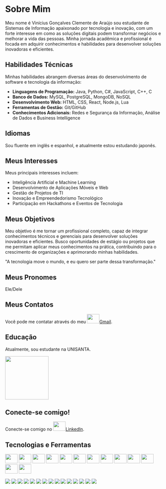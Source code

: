 # Sobre Mim

Meu nome é Vinícius Gonçalves Clemente de Araújo sou estudante de Sistemas de Informação apaixonado por tecnologia e inovação, com um forte interesse em como as soluções digitais podem transformar negócios e melhorar a vida das pessoas. Minha jornada acadêmica e profissional é focada em adquirir conhecimentos e habilidades para desenvolver soluções inovadoras e eficientes.

## Habilidades Técnicas

Minhas habilidades abrangem diversas áreas do desenvolvimento de software e tecnologia da informação:

- **Linguagens de Programação:** Java, Python, C#, JavaScript, C++, C
- **Banco de Dados:** MySQL, PostgreSQL, MongoDB, NoSQL
- **Desenvolvimento Web:** HTML, CSS, React, Node.js, Lua
- **Ferramentas de Gestão:** Git/GitHub
- **Conhecimentos Adicionais:** Redes e Segurança da Informação, Análise de Dados e Business Intelligence

## Idiomas

Sou fluente em inglês e espanhol, e atualmente estou estudando japonês.

## Meus Interesses

Meus principais interesses incluem:

- Inteligência Artificial e Machine Learning
- Desenvolvimento de Aplicações Móveis e Web
- Gestão de Projetos de TI
- Inovação e Empreendedorismo Tecnológico
- Participação em Hackathons e Eventos de Tecnologia

## Meus Objetivos

Meu objetivo é me tornar um profissional completo, capaz de integrar conhecimentos técnicos e gerenciais para desenvolver soluções inovadoras e eficientes. Busco oportunidades de estágio ou projetos que me permitam aplicar meus conhecimentos na prática, contribuindo para o crescimento de organizações e aprimorando minhas habilidades.

"A tecnologia move o mundo, e eu quero ser parte dessa transformação."

## Meus Pronomes

Ele/Dele

## Meus Contatos

Você pode me contatar através do meu <img width="40" height="30" src="https://img.shields.io/badge/Gmail-D14836?style=for-the-badge&logo=gmail&logoColor=white">[Gmail](mailto:viniciusgoncalves.3123@gmail.com).

## Educação

Atualmente, sou estudante na UNISANTA.

<img width="140" height="140" src="https://www.serventuarios.org.br/wp-content/uploads/2022/03/unisanta.jpg">

## Conecte-se comigo!

Conecte-se comigo no <img width="40" height="30" src="https://img.shields.io/badge/LinkedIn-0077B5?style=for-the-badge&logo=linkedin&logoColor=white">[LinkedIn](https://www.linkedin.com/in/vin%C3%ADcius-gon%C3%A7alves-clemente-de-ara%C3%BAjo-965363349/).

## Tecnologias e Ferramentas

<img width = 40 height = 30 src="https://www.favpng.com/png_preview/23/10/7/c-programming-language-logo-microsoft-visual-studio-net-framework-png-favpng-WLLTMqZhSPAk9q3DTh993fZnh.jpg"> <img width = 40 height = 30 src="https://i.pinimg.com/474x/cc/2a/d1/cc2ad105c2818e224bfb3bafb480e659.jpg"> <img width = 40 height = 30 src="https://images.icon-icons.com/2415/PNG/512/git_plain_wordmark_logo_icon_146508.png"> <img width = 40 height = 30 src="https://img.icons8.com/color/512/html-5.png"> <img width = 40 height = 30 src="https://cdn-icons-png.flaticon.com/512/919/919826.png"> <img width = 40 height = 30 src="https://encrypted-tbn0.gstatic.com/images?q=tbn:ANd9GcRuHnJDLOcdm_0b6N6kNj-1OvO9KhKYgqIy0w&s"> <img width = 40 height = 30 src="https://cdn4.iconfinder.com/data/icons/logos-3/600/React.js_logo-512.png"> <img width = 40 height = 30 src="https://i.pinimg.com/736x/4d/fc/38/4dfc38802784bcf687f616e7e5a4370c.jpg"> <img width = 40 height = 30 src="https://encrypted-tbn0.gstatic.com/images?q=tbn:ANd9GcSzPDTaNZlXTC9nrUkXYIqMvS_LfCwTFkWb6g&s"> <img width = 40 height = 30 src="https://www.desuvit.com/wp-content/uploads/2021/03/mongodb-icon.png"> <img width = 40 height = 30 src="https://e7.pngegg.com/pngimages/46/626/png-clipart-c-logo-the-c-programming-language-computer-icons-computer-programming-source-code-programming-miscellaneous-template.png"> <img width = 40 height = 30 src="https://w7.pngwing.com/pngs/441/460/png-clipart-postgresql-plain-wordmark-logo-icon-thumbnail.png"> <img width = 40 height = 30 src="https://i.pinimg.com/564x/67/ed/2a/67ed2ac947b9dfcf283521309a304050.jpg">


<img src="https://img.shields.io/badge/Java-ED8B00?style=for-the-badge&logo=openjdk&logoColor=white"> <img src="https://img.shields.io/badge/Python-3776AB?style=for-the-badge&logo=python&logoColor=white"> <img src="https://img.shields.io/badge/C%23-239120?style=for-the-badge&logo=c-sharp&logoColor=white"> <img src="https://img.shields.io/badge/JavaScript-F7DF1E?style=for-the-badge&logo=javascript&logoColor=black"> <img src="https://img.shields.io/badge/C%2B%2B-00599C?style=for-the-badge&logo=c%2B%2B&logoColor=white">
<img src="https://img.shields.io/badge/MySQL-4479A1?style=for-the-badge&logo=mysql&logoColor=white"> <img src="https://img.shields.io/badge/PostgreSQL-316192?style=for-the-badge&logo=postgresql&logoColor=white"> <img src="https://img.shields.io/badge/MongoDB-47A248?style=for-the-badge&logo=mongodb&logoColor=white">
<img src="https://img.shields.io/badge/HTML5-E34F26?style=for-the-badge&logo=html5&logoColor=white"> <img src="https://img.shields.io/badge/CSS3-1572B6?style=for-the-badge&logo=css3&logoColor=white"> <img src="https://img.shields.io/badge/React-61DAFB?style=for-the-badge&logo=react&logoColor=black"> <img src="https://img.shields.io/badge/Node.js-339933?style=for-the-badge&logo=node.js&logoColor=white"> <img src="https://img.shields.io/badge/Lua-2C2D72?style=for-the-badge&logo=lua&logoColor=white">
<img src="https://img.shields.io/badge/Git-F05032?style=for-the-badge&logo=git&logoColor=white"> <img src="https://img.shields.io/badge/GitHub-100000?style=for-the-badge&logo=github&logoColor=white">
